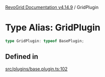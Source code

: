 [RevoGrid Documentation v4.14.9](README.md) / GridPlugin

# Type Alias: GridPlugin

```ts
type GridPlugin: typeof BasePlugin;
```

## Defined in

[src/plugins/base.plugin.ts:102](https://github.com/revolist/revogrid/blob/6c3c52a081bcade371a3f5576e4e5805c6bbce5c/src/plugins/base.plugin.ts#L102)

